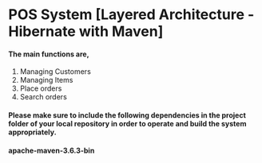 # POS System [Layered Architecture - Hibernate with Maven]

#### The main functions are,
1. Managing Customers
2. Managing Items
3. Place orders
4. Search orders
#### Please make sure to include the following dependencies in the project folder of your local repository in order to operate and build the system appropriately. 

#### apache-maven-3.6.3-bin
